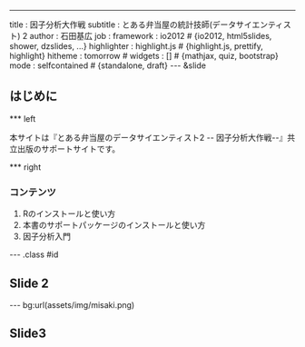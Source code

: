 --- 
title       : 因子分析大作戦
subtitle    : とある弁当屋の統計技師(データサイエンティスト) 2
author      : 石田基広
job         : 
framework   : io2012        # {io2012, html5slides, shower, dzslides, ...}
highlighter : highlight.js  # {highlight.js, prettify, highlight}
hitheme     : tomorrow      # 
widgets     : []            # {mathjax, quiz, bootstrap}
mode        : selfcontained # {standalone, draft}
--- &slide

## はじめに

*** left 

本サイトは『とある弁当屋のデータサイエンティスト2 -- 因子分析大作戦--』共立出版のサポートサイトです。


*** right

### コンテンツ

1. Rのインストールと使い方
2. 本書のサポートパッケージのインストールと使い方
3. 因子分析入門



--- .class #id 

## Slide 2

--- bg:url(assets/img/misaki.png)

## Slide3


<style>
.title-slide {
     background-image: url(assets/img/misaki.png);
     background-repeat: no-repeat ;
     background-position: right center;
   }
</style>

